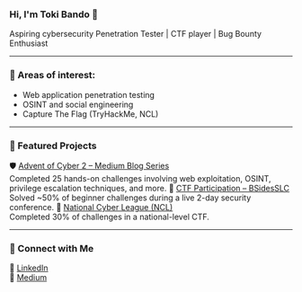 ### Hi, I'm Toki Bando 👋  
Aspiring cybersecurity Penetration Tester | CTF player | Bug Bounty Enthusiast

---

### 🔐 Areas of interest:
- Web application penetration testing
- OSINT and social engineering
- Capture The Flag (TryHackMe, NCL)

---

### 📂 Featured Projects
🛡️ [Advent of Cyber 2 – Medium Blog Series](https://medium.com/@bandongtooki)  
Completed 25 hands-on challenges involving web exploitation, OSINT, privilege escalation techniques, and more.
🎯 [CTF Participation – BSidesSLC](https://www.bsidesslc.org/)  
Solved ~50% of beginner challenges during a live 2-day security conference.
🧠 [National Cyber League (NCL)](https://nationalcyberleague.org/)  
Completed 30% of challenges in a national-level CTF.

---

### 🔗 Connect with Me
💼 [LinkedIn](https://linkedin.com/in/toki-bando)  
📝 [Medium](https://medium.com/@bandongtooki)
